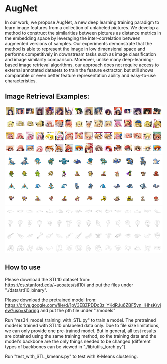# AugNet

In our work, we propose AugNet, a new deep learning training paradigm to learn image features from a collection of unlabeled pictures. We develop a method to construct the similarities between pictures as distance metrics in the embedding space by leveraging the inter-correlation between augmented versions of samples. Our experiments demonstrate that the method is able to represent the image in low dimensional space and performs competitively in downstream tasks such as image classification and image similarity comparison. Moreover, unlike many deep-learning-based image retrieval algorithms, our approach does not require access to external annotated datasets to train the feature extractor, but still shows comparable or even better feature representation ability and easy-to-use characteristics.

## Image Retrieval Examples:

<img src="./imgs/cartoon_faces.png" width="600">

<img src="./imgs/cartoon_pokemon2.png" width="600">

<img src="./imgs/cartoon_sketch.png" width="600">

## How to use

Please download the STL10 dataset from:
https://cs.stanford.edu/~acoates/stl10/
and put the files under "./data/stl10_binary".

Please download the pretrained model from:
https://drive.google.com/file/d/1pV3EBZPDDc3z_YKdRJu6ZBF5yn_IHhsK/view?usp=sharing
and put the pth file under "./models"

Run "res34_model_training_with_STL.py" to train a model. The pretrained model is trained with STL10 unlabeled data only. Due to file size limitations, we can only provide one pre-trained model. But in general, all test results are obtained using the same training method, so the training data and the model's backbone are the only things needed to be changed (different types of backbones can be viewed in "./lib/utils_torch.py").

Run "test_with_STL_kmeans.py" to test with K-Means clustering.
